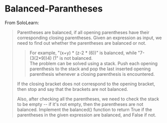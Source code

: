 # Balanced-Parantheses

From SoloLearn:
>Parentheses are balanced, if all opening parentheses have their corresponding closing parentheses.  Given an expression as input, we need to find out whether the parentheses are balanced or not.
>>For example, "(x+y) * (z-2 * (6))" is balanced, while "7-(3(2*9))4) (1" is not balanced.  
>The problem can be solved using a stack.  Push each opening parenthesis to the stack and pop the last inserted opening parenthesis whenever a closing parenthesis is encountered.  
>
>If the closing bracket does not correspond to the opening bracket, then stop and say that the brackets are not balanced.
>
>Also, after checking all the parentheses, we need to check the stack to be empty -- if it's not empty, then the parentheses are not balanced.   Implement the balanced() function to return True if the parentheses in the given expression are balanced, and False if not.
